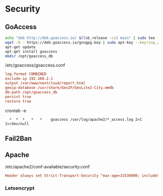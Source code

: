 # Security
## GoAccess

```bash
echo "deb http://deb.goaccess.io/ $(lsb_release -cs) main" | sudo tee -a /etc/apt/sources.list.d/goaccess.list
wget -O - https://deb.goaccess.io/gnugpg.key | sudo apt-key --keyring /etc/apt/trusted.gpg.d/goaccess.gpg add -
apt-get update
apt-get install goaccess
mkdir /opt/goaccess_db
```
/etc/goaccess/goaccess.conf
```conf
log-format COMBINED
exclude-ip 192.168.2.1
output /var/www/nextcloud/report.html
geoip-database /usr/share/GeoIP/GeoLite2-City.mmdb
db-path /opt/goaccess_db
persist true
restore true
```
crontab -e
```cron
  *  *  *   *   *    goaccess /var/log/apache2/*_access.log 2>1 1>/dev/null
```
## Fail2Ban
## Apache
/etc/apache2/conf-available/security.conf
```conf
Header always set Strict-Transport-Security "max-age=31536000; includeSubDomains"
```
### Letsencrypt